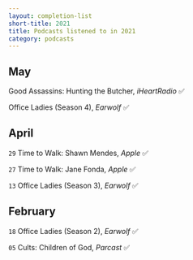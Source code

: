 ```yaml
---
layout: completion-list
short-title: 2021
title: Podcasts listened to in 2021
category: podcasts
---
```

## May
Good Assassins: Hunting the Butcher, _iHeartRadio_ ✅

Office Ladies (Season 4), _Earwolf_ ✅

## April
`29` Time to Walk: Shawn Mendes, _Apple_ ✅

`27` Time to Walk: Jane Fonda, _Apple_ ✅

`13` Office Ladies (Season 3), _Earwolf_ ✅

## February
`18` Office Ladies (Season 2), _Earwolf_ ✅

`05` Cults: Children of God, _Parcast_ ✅
